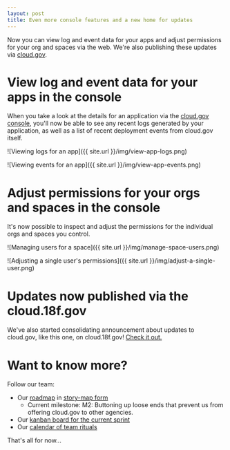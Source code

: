 ```yaml
---
layout: post
title: Even more console features and a new home for updates
---
```

Now you can view log and event data for your apps and adjust permissions for your org and spaces via the web. We're also publishing these updates via [cloud.gov](http://cloud.gov/updates/).

# View log and event data for your apps in the console
When you take a look at the details for an application via the [cloud.gov console](http://console.apps.cloud.gov), you'll now be able to see any recent logs generated by your application, as well as a list of recent deployment events from cloud.gov itself.

![Viewing logs for an app]({{ site.url }}/img/view-app-logs.png)

![Viewing events for an app]({{ site.url }}/img/view-app-events.png)

# Adjust permissions for your orgs and spaces in the console
It's now possible to inspect and adjust the permissions for the individual orgs and spaces you control.

![Managing users for a space]({{ site.url }}/img/manage-space-users.png)

![Adjusting a single user's permissions]({{ site.url }}/img/adjust-a-single-user.png)

# Updates now published via the cloud.18f.gov
We've also started consolidating announcement about updates to cloud.gov, like this one, on cloud.18f.gov! [Check it out.](http://cloud.gov/updates/)

# Want to know more?
Follow our team:

- Our [roadmap](https://18f.storiesonboard.com/m/gov-dev) in [story-map form](http://jpattonassociates.com/wp-content/uploads/2015/03/story_mapping.pdf)
  - Current milestone: M2: Buttoning up loose ends that prevent us from offering cloud.gov to other agencies.
- Our [kanban board for the current sprint](https://trello.com/b/ChGzyepo/gov-dev)
- Our [calendar of team rituals](https://www.google.com/calendar/embed?src=gsa.gov_0samf7guodi7o2jhdp0ec99aks%40group.calendar.google.com&ctz=America/Los_Angeles)

That's all for now...

